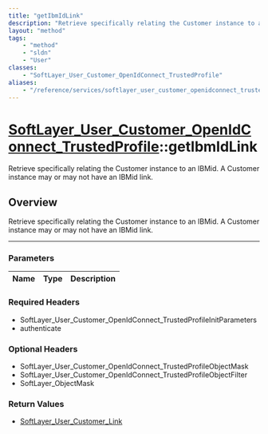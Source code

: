 ```yaml
---
title: "getIbmIdLink"
description: "Retrieve specifically relating the Customer instance to an IBMid. A Customer instance may or may not have an IBMid link."
layout: "method"
tags:
    - "method"
    - "sldn"
    - "User"
classes:
    - "SoftLayer_User_Customer_OpenIdConnect_TrustedProfile"
aliases:
    - "/reference/services/softlayer_user_customer_openidconnect_trustedprofile/getIbmIdLink"
---
```

# [SoftLayer_User_Customer_OpenIdConnect_TrustedProfile](/reference/services/SoftLayer_User_Customer_OpenIdConnect_TrustedProfile)::getIbmIdLink


Retrieve specifically relating the Customer instance to an IBMid. A Customer instance may or may not have an IBMid link.


## Overview 
Retrieve specifically relating the Customer instance to an IBMid. A Customer instance may or may not have an IBMid link.

-----

### Parameters 
|Name | Type | Description |
| --- | --- | --- |


### Required Headers
* SoftLayer_User_Customer_OpenIdConnect_TrustedProfileInitParameters
* authenticate


### Optional Headers
* SoftLayer_User_Customer_OpenIdConnect_TrustedProfileObjectMask
* SoftLayer_User_Customer_OpenIdConnect_TrustedProfileObjectFilter
* SoftLayer_ObjectMask

### Return Values
* <a href='/reference/datatypes/SoftLayer_User_Customer_Link'>SoftLayer_User_Customer_Link </a>




